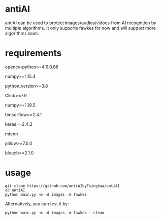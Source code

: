 # antiAI
antiAI can be used to protect images/audios/vidoes from AI recognition by multiple algorithms. It only supports fawkes for now and will support more algorithms soon.

# requirements
opencv-python>=4.6.0.66

numpy>=1.15.4

python_version>=3.8

Click>=7.0

numpy>=1.19.5

tensorflow==2.4.1

keras==2.4.3

mtcnn

pillow>=7.0.0

bleach>=2.1.0

# usage

    git clone https://github.com/antiAIbyTsinghua/antiAI
    cd antiAI
    python main.py -m -d images -m fawkes

Alternatively, you can test it by:

    python main.py -m -d images -m fawkes --clean
